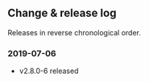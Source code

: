 ## Change & release log

Releases in reverse chronological order.

### 2019-07-06

- v2.8.0-6 released

